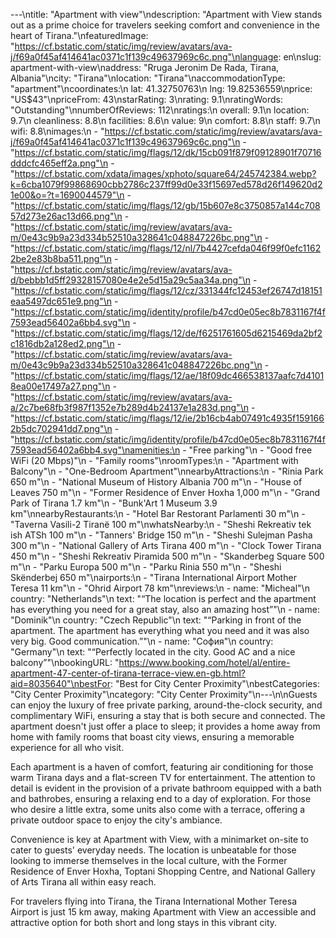 ---\ntitle: "Apartment with view"\ndescription: "Apartment with View stands out as a prime choice for travelers seeking comfort and convenience in the heart of Tirana."\nfeaturedImage: "https://cf.bstatic.com/static/img/review/avatars/ava-j/f69a0f45af414641ac0371c1f139c49637969c6c.png"\nlanguage: en\nslug: apartment-with-view\naddress: "Rruga Jeronim De Rada, Tirana, Albania"\ncity: "Tirana"\nlocation: "Tirana"\naccommodationType: "apartment"\ncoordinates:\n  lat: 41.32750763\n  lng: 19.82536559\nprice: "US$43"\npriceFrom: 43\nstarRating: 3\nrating: 9.1\nratingWords: "Outstanding"\nnumberOfReviews: 112\nratings:\n  overall: 9.1\n  location: 9.7\n  cleanliness: 8.8\n  facilities: 8.6\n  value: 9\n  comfort: 8.8\n  staff: 9.7\n  wifi: 8.8\nimages:\n  - "https://cf.bstatic.com/static/img/review/avatars/ava-j/f69a0f45af414641ac0371c1f139c49637969c6c.png"\n  - "https://cf.bstatic.com/static/img/flags/12/dk/15cb091f879f09128901f70716dddcfc465eff2a.png"\n  - "https://cf.bstatic.com/xdata/images/xphoto/square64/245742384.webp?k=6cba1079f99868690cbb2786c237ff99d0e33f15697ed578d26f149620d21e00&o=?t=1690044579"\n  - "https://cf.bstatic.com/static/img/flags/12/gb/15b607e8c3750857a144c70857d273e26ac13d66.png"\n  - "https://cf.bstatic.com/static/img/review/avatars/ava-m/0e43c9b9a23d334b52510a328641c048847226bc.png"\n  - "https://cf.bstatic.com/static/img/flags/12/nl/7b4427cefda046f99f0efc11622be2e83b8ba511.png"\n  - "https://cf.bstatic.com/static/img/review/avatars/ava-d/bebbb1d5ff29328157080e4e2e5d15a29c5aa34a.png"\n  - "https://cf.bstatic.com/static/img/flags/12/cz/331344fc12453ef26747d18151eaa5497dc651e9.png"\n  - "https://cf.bstatic.com/static/img/identity/profile/b47cd0e05ec8b7831167f4f7593ead56402a6bb4.svg"\n  - "https://cf.bstatic.com/static/img/flags/12/de/f6251761605d6215469da2bf2c1816db2a128ed2.png"\n  - "https://cf.bstatic.com/static/img/review/avatars/ava-m/0e43c9b9a23d334b52510a328641c048847226bc.png"\n  - "https://cf.bstatic.com/static/img/flags/12/ae/18f09dc466538137aafc7d41018ea00e17497a27.png"\n  - "https://cf.bstatic.com/static/img/review/avatars/ava-a/2c7be68fb3f987f1352e7b289d4b24137e1a283d.png"\n  - "https://cf.bstatic.com/static/img/flags/12/ie/2b16cb4ab07491c4935f1591662b5dc702941dd7.png"\n  - "https://cf.bstatic.com/static/img/identity/profile/b47cd0e05ec8b7831167f4f7593ead56402a6bb4.svg"\namenities:\n  - "Free parking"\n  - "Good free WiFi (20 Mbps)"\n  - "Family rooms"\nroomTypes:\n  - "Apartment with Balcony"\n  - "One-Bedroom Apartment"\nnearbyAttractions:\n  - "Rinia Park 650 m"\n  - "National Museum of History Albania 700 m"\n  - "House of Leaves 750 m"\n  - "Former Residence of Enver Hoxha 1,000 m"\n  - "Grand Park of Tirana 1.7 km"\n  - "Bunk'Art 1 Museum 3.9 km"\nnearbyRestaurants:\n  - "Hotel Bar Restorant Parlamenti 30 m"\n  - "Taverna Vasili-2 Tiranë 100 m"\nwhatsNearby:\n  - "Sheshi Rekreativ tek ish ATSh 100 m"\n  - "Tanners' Bridge 150 m"\n  - "Sheshi Sulejman Pasha 300 m"\n  - "National Gallery of Arts Tirana 400 m"\n  - "Clock Tower Tirana 450 m"\n  - "Sheshi Rekreativ Piramida 500 m"\n  - "Skanderbeg Square 500 m"\n  - "Parku Europa 500 m"\n  - "Parku Rinia 550 m"\n  - "Sheshi Skënderbej 650 m"\nairports:\n  - "Tirana International Airport Mother Teresa 11 km"\n  - "Ohrid Airport 78 km"\nreviews:\n  - name: "Micheal"\n    country: "Netherlands"\n    text: "“The location is perfect and the apartment has everything you need for a great stay, also an amazing host”"\n  - name: "Dominik"\n    country: "Czech Republic"\n    text: "“Parking in front of the apartment. The apartment has everything what you need and it was also very big. Good communication.”"\n  - name: "София"\n    country: "Germany"\n    text: "“Perfectly located in the city. Good AC and a nice balcony”"\nbookingURL: "https://www.booking.com/hotel/al/entire-apartment-47-center-of-tirana-terrace-view.en-gb.html?aid=8035640"\nbestFor: "Best for City Center Proximity"\nbestCategories: "City Center Proximity"\ncategory: "City Center Proximity"\n---\n\nGuests can enjoy the luxury of free private parking, around-the-clock security, and complimentary WiFi, ensuring a stay that is both secure and connected. The apartment doesn't just offer a place to sleep; it provides a home away from home with family rooms that boast city views, ensuring a memorable experience for all who visit.

Each apartment is a haven of comfort, featuring air conditioning for those warm Tirana days and a flat-screen TV for entertainment. The attention to detail is evident in the provision of a private bathroom equipped with a bath and bathrobes, ensuring a relaxing end to a day of exploration. For those who desire a little extra, some units also come with a terrace, offering a private outdoor space to enjoy the city's ambiance.

Convenience is key at Apartment with View, with a minimarket on-site to cater to guests' everyday needs. The location is unbeatable for those looking to immerse themselves in the local culture, with the Former Residence of Enver Hoxha, Toptani Shopping Centre, and National Gallery of Arts Tirana all within easy reach.

For travelers flying into Tirana, the Tirana International Mother Teresa Airport is just 15 km away, making Apartment with View an accessible and attractive option for both short and long stays in this vibrant city.